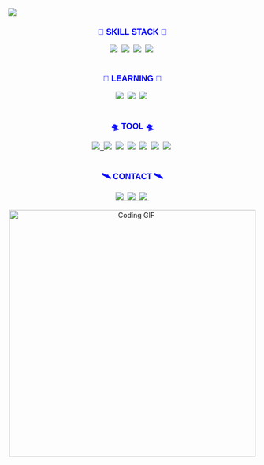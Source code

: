 <!-- 페이지 상단의 캡슐형 헤더 이미지를 추가 -->
<img src="https://capsule-render.vercel.app/api?type=wave&color=auto&height=300&section=header&text=Hi%20Teosee3&fontSize=90" />

<!-- 기술 스택 섹션 제목 가운데 정렬 -->
<h3 align="center" style="color: blue; font-family: Arial, sans-serif;"> 🚀 SKILL STACK 🚀</h3>
<!-- 기술 스택 아이콘들 가운데 정렬 -->
<div align="center">
  <!-- C 아이콘 -->
  <img src="https://img.shields.io/badge/C-FFFFFF.svg?style=for-the-badge&logo=c&logoColor=0000FF" />&nbsp
  <!-- C++ 아이콘 -->
  <img src="https://img.shields.io/badge/C++-FFFFFF.svg?style=for-the-badge&logo=c%2B%2B&logoColor=0000FF" />&nbsp
  <!-- C# 아이콘 -->
  <img src="https://img.shields.io/badge/C%23-FFFFFF.svg?style=for-the-badge&logo=c-sharp&logoColor=0000FF" />&nbsp
  <!-- Python 아이콘 -->
  <img src="https://img.shields.io/badge/python-FFFFFF?style=for-the-badge&logo=python&logoColor=0000FF" />&nbsp
</div>
<br>

<!-- 공부중인 기술 섹션 제목 가운데 정렬 -->
<h3 align="center" style="color: blue; font-family: Arial, sans-serif;">📝 LEARNING 📝</h3>
<!-- 공부중인 기술 아이콘들 가운데 정렬 -->
<div align="center">
  <!-- MySQL 아이콘 -->
  <img src="https://img.shields.io/badge/MySQL-FFFFFF.svg?style=for-the-badge&logo=mysql&logoColor=0000FF" />&nbsp
  <!-- SQLite 아이콘 추가 -->
  <img src="https://img.shields.io/badge/SQLite-FFFFFF.svg?style=for-the-badge&logo=sqlite&logoColor=0000FF" />&nbsp
  <!-- Linux 아이콘 -->
  <img src="https://img.shields.io/badge/Linux-FFFFFF?style=for-the-badge&logo=linux&logoColor=0000FF" />&nbsp
</div>

<br>

<!-- 도구 섹션 제목 가운데 정렬 -->
<h3 align="center" style="color: blue; font-family: Arial, sans-serif;">🛸 TOOL 🛸</h3>
<!-- 도구 아이콘들 가운데 정렬 -->
<div align="center">
  <!-- Git 아이콘 -->
  <a href="https://github.com/teosee3?tab=repositories">
    <img src="https://img.shields.io/badge/git-FFFFFF.svg?style=for-the-badge&logo=git&logoColor=0000FF" />&nbsp
  </a>
  <!-- Github 아이콘 -->
  <img src="https://img.shields.io/badge/github-FFFFFF.svg?style=for-the-badge&logo=github&logoColor=0000FF" />&nbsp
  <!-- Visual Studio 아이콘 -->
  <img src="https://img.shields.io/badge/Visual%20Studio-FFFFFF.svg?style=for-the-badge&logo=visual%20studio&logoColor=0000FF" />&nbsp
  <!-- Visual Basic 아이콘 -->
  <img src="https://img.shields.io/badge/Visual%20Basic-FFFFFF.svg?style=for-the-badge&logo=visual%20studio&logoColor=0000FF" />&nbsp
  <!-- RadStudio 아이콘 -->
  <img src="https://img.shields.io/badge/RadStudio-FFFFFF.svg?style=for-the-badge&logo=rad-studio&logoColor=0000FF" />&nbsp
  <!-- Bitbucket 아이콘 -->
  <img src="https://img.shields.io/badge/Bitbucket-FFFFFF.svg?style=for-the-badge&logo=bitbucket&logoColor=0000FF" />&nbsp
  <!-- MySQL Workbench 아이콘 -->
  <img src="https://img.shields.io/badge/MySQL%20Workbench-FFFFFF.svg?style=for-the-badge&logo=mysql&logoColor=0000FF" />&nbsp
</div>

<br>

<!-- 연락처 섹션 제목 가운데 정렬 -->
<h3 align="center" style="color: blue; font-family: Arial, sans-serif;">🛰️ CONTACT 🛰️</h3>
<!-- 연락처 아이콘들 가운데 정렬 -->
<div align="center">
  <!-- 블로그 아이콘 -->
  <a href="https://teosee3.tistory.com/">
    <img src="https://img.shields.io/badge/Teosee%20Blog-FFFFFF?style=for-the-badge&logo=blog&logoColor=0000FF" />&nbsp
  </a>
  <!-- 이메일 아이콘 -->
  <a href="mailto:teosee3@gmail.com">
    <img src="https://img.shields.io/badge/teosee3@gmail.com-FFFFFF?style=for-the-badge&logo=gmail&logoColor=0000FF"/>&nbsp
  </a>
  <!-- Github 아이콘 -->
  <a href="https://github.com/teosee3/cover_letter">
    <img src="https://img.shields.io/badge/Github-FFFFFF?style=for-the-badge&logo=github&logoColor=0000FF" />&nbsp
  </a>
</div>
<br>

<!-- 센스 있는 gif 추가 -->
<div align="center"> 
  <img src="https://media.giphy.com/media/l0HUpt2s9Pclgt9Vm/giphy.gif" alt="Coding GIF" width="500" />
</div>

